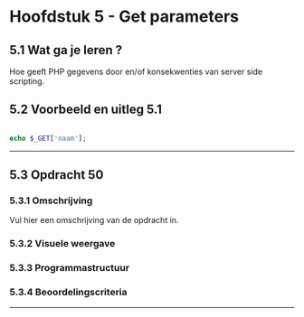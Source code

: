 # Hoofdstuk 5 - Get parameters

## 5.1 Wat ga je leren ?

Hoe geeft PHP gegevens door en/of konsekwenties van server side scripting.

## 5.2 Voorbeeld en uitleg 5.1 

~~~php

echo $_GET['naam'];

~~~

---
## 5.3 Opdracht 50

### 5.3.1 Omschrijving
Vul hier een omschrijving van de opdracht in.

### 5.3.2 Visuele weergave

### 5.3.3 Programmastructuur

### 5.3.4 Beoordelingscriteria

---
